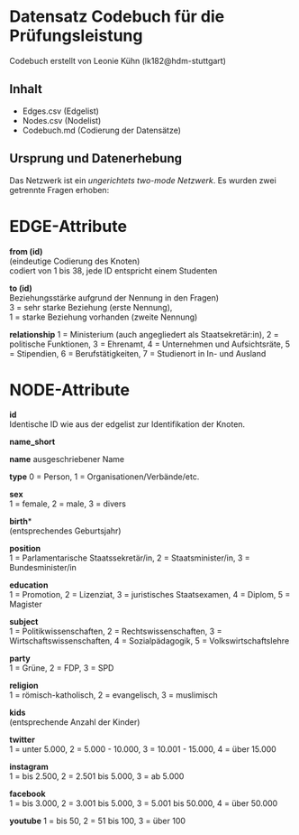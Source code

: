 # Datensatz Codebuch für die Prüfungsleistung #
Codebuch erstellt von Leonie Kühn (lk182@hdm-stuttgart)

## Inhalt
- Edges.csv (Edgelist)
- Nodes.csv (Nodelist)
- Codebuch.md (Codierung der Datensätze)

## Ursprung und Datenerhebung

Das Netzwerk ist ein *ungerichtets two-mode Netzwerk*. Es wurden zwei getrennte Fragen erhoben:

# EDGE-Attribute

**from (id)**  
(eindeutige Codierung des Knoten)   
codiert von 1 bis 38, jede ID entspricht einem Studenten

**to (id)**  
Beziehungsstärke aufgrund der Nennung in den Fragen)  
3 = sehr starke Beziehung (erste Nennung),   
1 = starke Beziehung vorhanden (zweite Nennung)

**relationship**
1 = Ministerium (auch angegliedert als Staatsekretär:in), 2 = politische Funktionen, 3 = Ehrenamt, 4 = Unternehmen und Aufsichtsräte, 5 = Stipendien, 6 = Berufstätigkeiten, 7 = Studienort in In- und Ausland 


# NODE-Attribute  
  
**id**  
Identische ID wie aus der edgelist zur Identifikation der Knoten.

**name_short**

**name**
ausgeschriebener Name

**type**
0 = Person, 1 = Organisationen/Verbände/etc.

**sex**    
1 = female, 2 = male, 3 = divers
  
**birth***    
(entsprechendes Geburtsjahr)

**position**  
1 = Parlamentarische Staatssekretär/in, 2 = Staatsminister/in, 3 = Bundesminister/in  

**education**  
1 = Promotion, 2 = Lizenziat, 3 = juristisches Staatsexamen, 4 = Diplom, 5 = Magister

**subject**   
1 = Politikwissenschaften, 2 = Rechtswissenschaften, 3 = Wirtschaftswissenschaften, 4 = Sozialpädagogik, 5 = Volkswirtschaftslehre 

**party**   
1 = Grüne, 2 = FDP, 3 = SPD 

**religion**    
1 = römisch-katholisch, 2 = evangelisch, 3 = muslimisch  
  
**kids**    
(entsprechende Anzahl der Kinder)  

**twitter**  
1 = unter 5.000, 2 = 5.000 - 10.000, 3 = 10.001 - 15.000, 4 = über 15.000  
  
**instagram**    
1 = bis 2.500, 2 = 2.501 bis 5.000, 3 = ab 5.000  

**facebook**  
1 = bis 3.000, 2 = 3.001 bis 5.000, 3 = 5.001 bis 50.000, 4 = über 50.000    

**youtube** 
1 = bis 50, 2 = 51 bis 100, 3 = über 100

##
